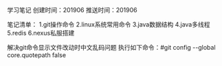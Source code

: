 学习笔记
创建时间：201906
推送时间：201906

笔记清单：
1.git操作命令
2.linux系统常用命令
3.java数据结构
4.java多线程
5.redis
6.nexus私服搭建

解决git命令显示文件改动时中文乱码问题
执行如下命令：#git config --global core.quotepath false
